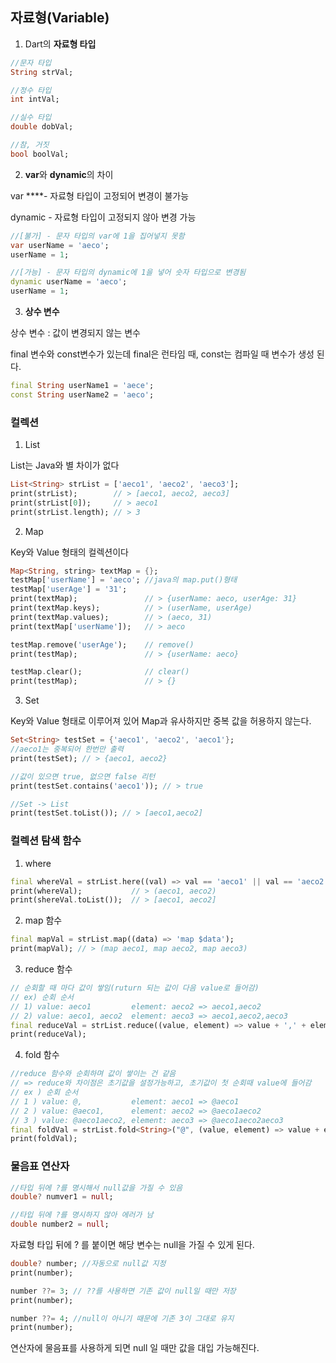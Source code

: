 ## 자료형(Variable)

1) Dart의 **자료형 타입**

```dart
//문자 타입
String strVal;

//정수 타입
int intVal;

//실수 타입
double dobVal;

//참, 거짓
bool boolVal;
```

2) **var**와 **dynamic**의 차이

var ****- 자료형 타입이 고정되어 변경이 불가능

dynamic - 자료형 타입이 고정되지 않아 변경 가능

```dart
//[불가] - 문자 타입의 var에 1을 집어넣지 못함
var userName = 'aeco';
userName = 1;

//[가능] - 문자 타입의 dynamic에 1을 넣어 숫자 타입으로 변경됨
dynamic userName = 'aeco';
userName = 1;
```

3) **상수 변수**

상수 변수 : 값이 변경되지 않는 변수

final 변수와 const변수가 있는데 final은 런타임 때, const는 컴파일 때 변수가 생성 된다.

```dart
final String userName1 = 'aece';
const String userName2 = 'aeco';
```

### 컬렉션

1) List

List는 Java와 별 차이가 없다

```dart
List<String> strList = ['aeco1', 'aeco2', 'aeco3'];
print(strList);	       // > [aeco1, aeco2, aeco3]  
print(strList[0]);     // > aeco1
print(strList.length); // > 3

```

2) Map

Key와 Value 형태의 컬렉션이다

```dart
Map<String, string> textMap = {};
testMap['userName'] = 'aeco'; //java의 map.put()형태
testMap['userAge'] = '31';
print(textMap);               // > {userName: aeco, userAge: 31}
print(textMap.keys);          // > (userName, userAge)
print(textMap.values);        // > (aeco, 31)
print(textMap['userName']);   // > aeco

testMap.remove('userAge');    // remove()
print(testMap);               // > {userName: aeco}

testMap.clear();              // clear()
print(testMap);               // > {}
```

3) Set

Key와 Value 형태로 이루어져 있어 Map과 유사하지만 중복 값을 허용하지 않는다.

```dart
Set<String> testSet = {'aeco1', 'aeco2', 'aeco1'};
//aeco1는 중복되어 한번만 출력
print(testSet); // > {aeco1, aeco2}

//값이 있으면 true, 없으면 false 리턴
print(testSet.contains('aeco1')); // > true

//Set -> List
print(testSet.toList()); // > [aeco1,aeco2]
```

### 컬렉션 탐색 함수

1) where

```dart
final whereVal = strList.here((val) => val == 'aeco1' || val == 'aeco2');
print(whereVal);           // > (aeco1, aeco2)
print(shereVal.toList());  // > [aeco1, aeco2]
```

2) map 함수

```dart
final mapVal = strList.map((data) => 'map $data');
print(mapVal); // > (map aeco1, map aeco2, map aeco3)
```

3) reduce 함수

```dart
// 순회할 때 마다 값이 쌓임(ruturn 되는 값이 다음 value로 들어감)
// ex) 순회 순서
// 1) value: aeco1         element: aeco2 => aeco1,aeco2
// 2) value: aeco1, aeco2  element: aeco3 => aeco1,aeco2,aeco3
final reduceVal = strList.reduce((value, element) => value + ',' + element);
print(reduceVal);
```

4) fold 함수

```dart
//reduce 함수와 순회하며 값이 쌓이는 건 같음
// => reduce와 차이점은 초기값을 설정가능하고, 초기값이 첫 순회때 value에 들어감
// ex ) 순회 순서
// 1 ) value: @,           element: aeco1 => @aeco1
// 2 ) value: @aeco1,      element: aeco2 => @aeco1aeco2
// 3 ) value: @aeco1aeco2, element: aeco3 => @aeco1aeco2aeco3
final foldVal = strList.fold<String>("@", (value, element) => value + element);
print(foldVal);
```

### 물음표 연산자

```dart
//타입 뒤에 ?를 명시해서 null값을 가질 수 있음
double? numver1 = null;

//타입 뒤에 ?를 명시하지 않아 에러가 남
double number2 = null;
```

자료형 타입 뒤에 ? 를 붙이면 해당 변수는 null을 가질 수 있게 된다.

```dart
double? number; //자동으로 null값 지정
print(number);

number ??= 3; // ??를 사용하면 기존 값이 null일 때만 저장
print(number);

number ??= 4; //null이 아니기 때문에 기존 3이 그대로 유지
print(number);
```

연산자에 물음표를 사용하게 되면 null 일 때만 값을 대입 가능해진다.